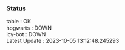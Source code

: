 ### Status


table : OK  
hogwarts : DOWN  
icy-bot : DOWN  
Latest Update : 2023-10-05 13:12:48.245293
